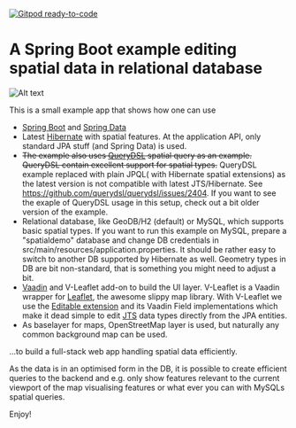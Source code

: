 [![Gitpod ready-to-code](https://img.shields.io/badge/Gitpod-ready--to--code-blue?logo=gitpod)](https://gitpod.io/#https://github.com/mstahv/spring-boot-spatial-example)

# A Spring Boot example editing spatial data in relational database

![Alt text](./screenshot.png?raw=true "Screenshot")

This is a small example app that shows how one can use

 * [Spring Boot](http://projects.spring.io/spring-boot/) and [Spring Data](http://projects.spring.io/spring-data/)
 * Latest [Hibernate](http://hibernate.org/orm/) with spatial features. At the application API, only standard JPA stuff (and Spring Data) is used.
 * ~~The example also uses [QueryDSL](http://www.querydsl.com) spatial query as an example. QueryDSL contain excellent support for spatial types.~~ QueryDSL example replaced with plain JPQL( with Hibernate spatial extensions) as the latest version is not compatible with latest JTS/Hibernate. See https://github.com/querydsl/querydsl/issues/2404. If you want to see the exaple of QueryDSL usage in this setup, check out a bit older version of the example.
 * Relational database, like GeoDB/H2 (default) or MySQL, which supports basic spatial types. If you want to run this example on MySQL, prepare a "spatialdemo" database and change DB credentials in src/main/resources/application.properties. It should be rather easy to switch to another DB supported by Hibernate as well. Geometry types in DB are bit non-standard, that is something you might need to adjust a bit.
 * [Vaadin](https://vaadin.com/framework) and V-Leaflet add-on to build the UI layer. V-Leaflet is a Vaadin wrapper for [Leaflet](http://leafletjs.com), the awesome slippy map library. With V-Leaflet we use the [Editable extension](https://vaadin.com/directory#!addon/v-leaflet-editable) and its Vaadin Field implementations which make it dead simple to edit [JTS](http://tsusiatsoftware.net/jts/main.html) data types directly from the JPA entities. 
 * As baselayer for maps, OpenStreetMap layer is used, but naturally any common background map can be used.

...to build a full-stack web app handling spatial data efficiently.

As the data is in an optimised form in the DB, it is possible to create efficient queries to the backend and e.g. only show features relevant to the current viewport of the map visualising features or what ever you can with MySQLs spatial queries.

Enjoy!
